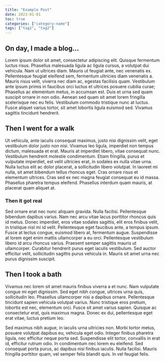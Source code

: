 ```yaml
---
title: "Example Post"
date: 2023-01-01
toc: true
categories: ["category-name"]
tags: ["tag1", "tag2"]
---
```


## On day, I made a blog...

Lorem ipsum dolor sit amet, consectetur adipiscing elit. Quisque fermentum luctus risus. Phasellus malesuada ligula ac ligula cursus, a volutpat dui vehicula. Nam ut ultrices diam. Mauris ut feugiat ante, nec venenatis ex. Pellentesque feugiat eleifend sem, fermentum ultricies diam venenatis a. Mauris risus velit, viverra nec diam ac, egestas facilisis quam. Vestibulum ante ipsum primis in faucibus orci luctus et ultrices posuere cubilia curae; Phasellus ac elementum metus, in accumsan est. Duis et urna sed quam suscipit ornare in non odio. Aenean sed quam sit amet lorem fringilla scelerisque nec eu felis. Vestibulum commodo tristique nunc at luctus. Fusce aliquet varius tortor, sit amet lobortis ligula euismod sed. Vivamus sagittis tincidunt hendrerit.

## Then I went for a walk

Ut vehicula, ante iaculis consequat maximus, justo nisi dignissim velit, eget vestibulum dolor justo non nisi. Vivamus leo ligula, imperdiet non tempus dictum, malesuada et erat. Mauris at imperdiet libero, vitae consequat nunc. Vestibulum hendrerit molestie condimentum. Etiam fringilla, purus et vulputate imperdiet, est velit ultricies erat, in sodales ex nulla vitae urna. Nulla luctus elit ac dolor placerat, a sollicitudin libero volutpat. In laoreet mi nulla, sit amet bibendum tellus rhoncus eget. Cras ornare risus et elementum ultrices. Cras sed ex nec magna feugiat consequat eu id massa. Phasellus pharetra tempus eleifend. Phasellus interdum quam mauris, at placerat quam aliquet at.

### Then it got real

Sed ornare erat nec nunc aliquam gravida. Nulla facilisi. Pellentesque bibendum dapibus varius. Nam nec arcu vitae lacus porttitor rhoncus quis id metus. Donec imperdiet, eros vitae sodales sagittis, elit eros finibus velit, in tristique nisl mi id velit. Pellentesque eget faucibus ante, a tempus ipsum. Fusce at lectus congue, euismod libero at, fermentum augue. Suspendisse at lorem eget enim mattis ullamcorper a eu orci. Pellentesque vestibulum libero id arcu rhoncus varius. Praesent semper sagittis mauris ut ullamcorper. Curabitur hendrerit purus eget iaculis vestibulum. Sed auctor efficitur velit, sollicitudin sagittis purus vehicula in. Mauris sit amet urna nec purus dignissim suscipit.

## Then I took a bath

Vivamus nec lorem sit amet mauris finibus viverra a et nunc. Nam vulputate congue mi eget dignissim. Sed eget nibh congue, ultrices urna quis, sollicitudin leo. Phasellus ullamcorper nisi a dapibus ornare. Pellentesque tincidunt sapien vehicula volutpat varius. Nunc tristique eros pretium, lobortis est nec, elementum orci. Fusce sit amet varius sapien. Quisque ac consectetur erat, quis maximus magna. Donec ex dui, pellentesque eget erat vitae, luctus pretium leo.

Sed maximus nibh augue, in iaculis urna ultricies non. Morbi tortor metus, posuere volutpat dapibus eu, vehicula eget odio. Integer finibus pharetra ligula, nec efficitur neque porta sed. Suspendisse elit tortor, convallis in erat id, efficitur rutrum odio. In condimentum nec lorem eu eleifend. Sed consequat porta purus, ac dapibus nisi finibus iaculis. Nulla facilisi. Mauris fringilla porttitor quam, vel semper felis blandit quis. In vel feugiat felis. 
